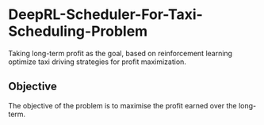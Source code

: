# DeepRL-Scheduler-For-Taxi-Scheduling-Problem
Taking long-term profit as the goal, based on reinforcement learning optimize taxi driving strategies for profit maximization.


## Objective
The objective of the problem is to maximise the profit earned over the long-term.


